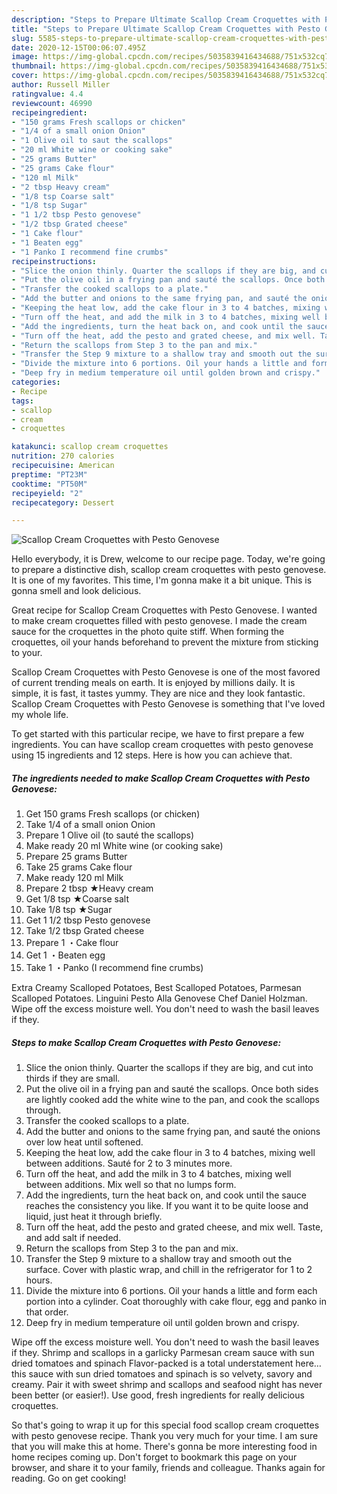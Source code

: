 ```yaml
---
description: "Steps to Prepare Ultimate Scallop Cream Croquettes with Pesto Genovese"
title: "Steps to Prepare Ultimate Scallop Cream Croquettes with Pesto Genovese"
slug: 5585-steps-to-prepare-ultimate-scallop-cream-croquettes-with-pesto-genovese
date: 2020-12-15T00:06:07.495Z
image: https://img-global.cpcdn.com/recipes/5035839416434688/751x532cq70/scallop-cream-croquettes-with-pesto-genovese-recipe-main-photo.jpg
thumbnail: https://img-global.cpcdn.com/recipes/5035839416434688/751x532cq70/scallop-cream-croquettes-with-pesto-genovese-recipe-main-photo.jpg
cover: https://img-global.cpcdn.com/recipes/5035839416434688/751x532cq70/scallop-cream-croquettes-with-pesto-genovese-recipe-main-photo.jpg
author: Russell Miller
ratingvalue: 4.4
reviewcount: 46990
recipeingredient:
- "150 grams Fresh scallops or chicken"
- "1/4 of a small onion Onion"
- "1 Olive oil to saut the scallops"
- "20 ml White wine or cooking sake"
- "25 grams Butter"
- "25 grams Cake flour"
- "120 ml Milk"
- "2 tbsp Heavy cream"
- "1/8 tsp Coarse salt"
- "1/8 tsp Sugar"
- "1 1/2 tbsp Pesto genovese"
- "1/2 tbsp Grated cheese"
- "1 Cake flour"
- "1 Beaten egg"
- "1 Panko I recommend fine crumbs"
recipeinstructions:
- "Slice the onion thinly. Quarter the scallops if they are big, and cut into thirds if they are small."
- "Put the olive oil in a frying pan and sauté the scallops. Once both sides are lightly cooked add the white wine to the pan, and cook the scallops through."
- "Transfer the cooked scallops to a plate."
- "Add the butter and onions to the same frying pan, and sauté the onions over low heat until softened."
- "Keeping the heat low, add the cake flour in 3 to 4 batches, mixing well between additions. Sauté for 2 to 3 minutes more."
- "Turn off the heat, and add the milk in 3 to 4 batches, mixing well between additions. Mix well so that no lumps form."
- "Add the ingredients, turn the heat back on, and cook until the sauce reaches the consistency you like. If you want it to be quite loose and liquid, just heat it through briefly."
- "Turn off the heat, add the pesto and grated cheese, and mix well. Taste, and add salt if needed."
- "Return the scallops from Step 3 to the pan and mix."
- "Transfer the Step 9 mixture to a shallow tray and smooth out the surface. Cover with plastic wrap, and chill in the refrigerator for 1 to 2 hours."
- "Divide the mixture into 6 portions. Oil your hands a little and form each portion into a cylinder. Coat thoroughly with cake flour, egg and panko in that order."
- "Deep fry in medium temperature oil until golden brown and crispy."
categories:
- Recipe
tags:
- scallop
- cream
- croquettes

katakunci: scallop cream croquettes 
nutrition: 270 calories
recipecuisine: American
preptime: "PT23M"
cooktime: "PT50M"
recipeyield: "2"
recipecategory: Dessert

---
```



![Scallop Cream Croquettes with Pesto Genovese](https://img-global.cpcdn.com/recipes/5035839416434688/751x532cq70/scallop-cream-croquettes-with-pesto-genovese-recipe-main-photo.jpg)

Hello everybody, it is Drew, welcome to our recipe page. Today, we're going to prepare a distinctive dish, scallop cream croquettes with pesto genovese. It is one of my favorites. This time, I'm gonna make it a bit unique. This is gonna smell and look delicious.

Great recipe for Scallop Cream Croquettes with Pesto Genovese. I wanted to make cream croquettes filled with pesto genovese. I made the cream sauce for the croquettes in the photo quite stiff. When forming the croquettes, oil your hands beforehand to prevent the mixture from sticking to your.

Scallop Cream Croquettes with Pesto Genovese is one of the most favored of current trending meals on earth. It is enjoyed by millions daily. It is simple, it is fast, it tastes yummy. They are nice and they look fantastic. Scallop Cream Croquettes with Pesto Genovese is something that I've loved my whole life.


To get started with this particular recipe, we have to first prepare a few ingredients. You can have scallop cream croquettes with pesto genovese using 15 ingredients and 12 steps. Here is how you can achieve that.

<!--inarticleads1-->

##### The ingredients needed to make Scallop Cream Croquettes with Pesto Genovese:

1. Get 150 grams Fresh scallops (or chicken)
1. Take 1/4 of a small onion Onion
1. Prepare 1 Olive oil (to sauté the scallops)
1. Make ready 20 ml White wine (or cooking sake)
1. Prepare 25 grams Butter
1. Take 25 grams Cake flour
1. Make ready 120 ml Milk
1. Prepare 2 tbsp ★Heavy cream
1. Get 1/8 tsp ★Coarse salt
1. Take 1/8 tsp ★Sugar
1. Get 1 1/2 tbsp Pesto genovese
1. Take 1/2 tbsp Grated cheese
1. Prepare 1 ・Cake flour
1. Get 1 ・Beaten egg
1. Take 1 ・Panko (I recommend fine crumbs)


Extra Creamy Scalloped Potatoes, Best Scalloped Potatoes, Parmesan Scalloped Potatoes. Linguini Pesto Alla Genovese Chef Daniel Holzman. Wipe off the excess moisture well. You don&#39;t need to wash the basil leaves if they. 

<!--inarticleads2-->

##### Steps to make Scallop Cream Croquettes with Pesto Genovese:

1. Slice the onion thinly. Quarter the scallops if they are big, and cut into thirds if they are small.
1. Put the olive oil in a frying pan and sauté the scallops. Once both sides are lightly cooked add the white wine to the pan, and cook the scallops through.
1. Transfer the cooked scallops to a plate.
1. Add the butter and onions to the same frying pan, and sauté the onions over low heat until softened.
1. Keeping the heat low, add the cake flour in 3 to 4 batches, mixing well between additions. Sauté for 2 to 3 minutes more.
1. Turn off the heat, and add the milk in 3 to 4 batches, mixing well between additions. Mix well so that no lumps form.
1. Add the ingredients, turn the heat back on, and cook until the sauce reaches the consistency you like. If you want it to be quite loose and liquid, just heat it through briefly.
1. Turn off the heat, add the pesto and grated cheese, and mix well. Taste, and add salt if needed.
1. Return the scallops from Step 3 to the pan and mix.
1. Transfer the Step 9 mixture to a shallow tray and smooth out the surface. Cover with plastic wrap, and chill in the refrigerator for 1 to 2 hours.
1. Divide the mixture into 6 portions. Oil your hands a little and form each portion into a cylinder. Coat thoroughly with cake flour, egg and panko in that order.
1. Deep fry in medium temperature oil until golden brown and crispy.


Wipe off the excess moisture well. You don&#39;t need to wash the basil leaves if they. Shrimp and scallops in a garlicky Parmesan cream sauce with sun dried tomatoes and spinach Flavor-packed is a total understatement here… this sauce with sun dried tomatoes and spinach is so velvety, savory and creamy. Pair it with sweet shrimp and scallops and seafood night has never been better (or easier!). Use good, fresh ingredients for really delicious croquettes. 

So that's going to wrap it up for this special food scallop cream croquettes with pesto genovese recipe. Thank you very much for your time. I am sure that you will make this at home. There's gonna be more interesting food in home recipes coming up. Don't forget to bookmark this page on your browser, and share it to your family, friends and colleague. Thanks again for reading. Go on get cooking!
